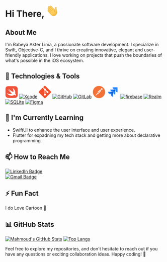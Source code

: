 # Hi There, <img src="https://github.com/Amin-0-1/Amin-0-1/blob/main/wave.gif" alt="Wave Animation" width="40" height="40">

## About Me
<!-- ![Profile Views](https://komarev.com/ghpvc/?username=Amin-0-1) -->
<!--![Swift Logo](https://your-image-url.com/swift-logo.png)-->

I'm Rabeya Akter Lima, a passionate software development. I specialize in Swift, Objective-C, and I thrive on creating innovative, elegant and user-friendly applications. I love working on projects that push the boundaries of what's possible in the iOS ecosystem.

## 🔧 Technologies & Tools

[<img src="https://raw.githubusercontent.com/devicons/devicon/master/icons/swift/swift-original.svg" alt="swift" width="40" height="40" title="Swift"/>](https://developer.apple.com/swift/)
[<img src="https://user-images.githubusercontent.com/25181517/186711578-bf30cb30-40b7-4b45-95a5-bdf837c372e7.png" alt="Xcode" width="40" height="40" title="Xcode"/>](https://developer.apple.com/xcode/)
[<img src="https://raw.githubusercontent.com/devicons/devicon/master/icons/git/git-original.svg" alt="Git" width="40" height="40" title="git"/>](https://git-scm.com/)
[<img width="40" src="https://user-images.githubusercontent.com/25181517/192108374-8da61ba1-99ec-41d7-80b8-fb2f7c0a4948.png" alt="GitHub" title="GitHub"/>](https://www.github.com/Amin-0-1)
[<img src="https://user-images.githubusercontent.com/25181517/192108376-c675d39b-90f6-4073-bde6-5a9291644657.png" alt="GitLab" width="40" height="40" title="GitLab"/>](https://about.gitlab.com)
[<img src="https://raw.githubusercontent.com/devicons/devicon/master/icons/postman/postman-original.svg" alt="Postman" width="40" height="40" title="postman"/>](https://www.postman.com/)
[<img src="https://raw.githubusercontent.com/devicons/devicon/master/icons/jira/jira-original.svg" alt="Jira" width="40" height="40" title="jira"/>](https://www.atlassian.com/software/jira)
[<img src="https://www.vectorlogo.zone/logos/firebase/firebase-icon.svg" alt="firebase" width="40" height="40" title="firebase"/>](https://firebase.google.com)
[<img src="https://github.com/marwin1991/profile-technology-icons/assets/136815194/79868fa1-41b8-411f-bd00-cda9ba6723ca" alt="Realm" width="40" height="40" title="Realm"/>](https://realm.io)
[<img src="https://github.com/marwin1991/profile-technology-icons/assets/136815194/82df4543-236b-4e45-9604-5434e3faab17" alt="SQLite" width="40" height="40" title="SQLite"/>](https://www.sqlite.org/index.html)
[<img src="https://user-images.githubusercontent.com/25181517/189715289-df3ee512-6eca-463f-a0f4-c10d94a06b2f.png" alt="Figma" width="40" height="40" title="Figma"/>](https://www.figma.com/community)
<!--
<img src="https://www.vectorlogo.zone/logos/flutterio/flutterio-icon.svg" alt="flutter" width="40" height="40"/>
<img src="https://www.vectorlogo.zone/logos/dartlang/dartlang-icon.svg" alt="dart" width="40" height="40"/>
-->

<!--
## 🚀 Projects
- [Sports App](https://github.com/Amin-0-1/Football-Leagues) - Football Leagues Application with clean and scalable, reusable and maintainable iOS app built using the Model-View-ViewModel-Coordinator (MVVM-C) architecture
-->
## 🌱 I'm Currently Learning

- SwiftUI to enhance the user interface and user experience.
- Flutter for expadning my tech stack and getting more about declarative programming.

## 📫 How to Reach Me

[![LinkedIn Badge](https://img.shields.io/badge/LinkedIn-Mahmoud.amin-blue?style=social&logo=linkedin)](https://www.linkedin.com/in/rabeya-akter-lima/) </br>
[![Gmail Badge](https://img.shields.io/badge/Email-Mahmoud.amin-red?style=social&logo=gmail)](mailto:mahmoudamin373@gmail.com) </br>

## ⚡ Fun Fact

I do Love Cartoon 🥳

## 📊 GitHub Stats

[![Mahmoud's GitHub Stats](https://github-readme-stats.vercel.app/api?username=Amin-0-1&hide=contribs)](https://github.com/amin-0-1)
[![Top Langs](https://github-readme-stats.vercel.app/api/top-langs/?username=Amin-0-1&layout=compact)](https://github.com/anuraghazra/github-readme-stats)


Feel free to explore my repositories, and don't hesitate to reach out if you have any questions or exciting collaboration ideas. Happy coding! 🚀
